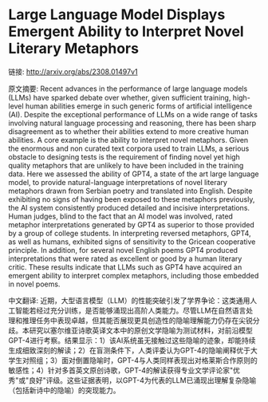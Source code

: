 # Large Language Model Displays Emergent Ability to Interpret Novel Literary Metaphors

链接: http://arxiv.org/abs/2308.01497v1

原文摘要:
Recent advances in the performance of large language models (LLMs) have
sparked debate over whether, given sufficient training, high-level human
abilities emerge in such generic forms of artificial intelligence (AI). Despite
the exceptional performance of LLMs on a wide range of tasks involving natural
language processing and reasoning, there has been sharp disagreement as to
whether their abilities extend to more creative human abilities. A core example
is the ability to interpret novel metaphors. Given the enormous and non curated
text corpora used to train LLMs, a serious obstacle to designing tests is the
requirement of finding novel yet high quality metaphors that are unlikely to
have been included in the training data. Here we assessed the ability of GPT4,
a state of the art large language model, to provide natural-language
interpretations of novel literary metaphors drawn from Serbian poetry and
translated into English. Despite exhibiting no signs of having been exposed to
these metaphors previously, the AI system consistently produced detailed and
incisive interpretations. Human judges, blind to the fact that an AI model was
involved, rated metaphor interpretations generated by GPT4 as superior to those
provided by a group of college students. In interpreting reversed metaphors,
GPT4, as well as humans, exhibited signs of sensitivity to the Gricean
cooperative principle. In addition, for several novel English poems GPT4
produced interpretations that were rated as excellent or good by a human
literary critic. These results indicate that LLMs such as GPT4 have acquired an
emergent ability to interpret complex metaphors, including those embedded in
novel poems.

中文翻译:
近期，大型语言模型（LLM）的性能突破引发了学界争论：这类通用人工智能若经过充分训练，是否能够涌现出高阶人类能力。尽管LLM在自然语言处理和推理任务中表现卓越，但其能否展现更具创造性的隐喻理解能力仍存在尖锐分歧。本研究以塞尔维亚诗歌英译文本中的原创文学隐喻为测试材料，对前沿模型GPT-4进行考察。结果显示：1）该AI系统虽无接触过这些隐喻的迹象，却能持续生成细致深刻的解读；2）在盲测条件下，人类评委认为GPT-4的隐喻阐释优于大学生对照组；3）面对倒置隐喻时，GPT-4与人类同样表现出对格莱斯合作原则的敏感性；4）针对多首英文原创诗歌，GPT-4的解读获得专业文学评论家"优秀"或"良好"评级。这些证据表明，以GPT-4为代表的LLM已涌现出理解复杂隐喻（包括新诗中的隐喻）的突现能力。
